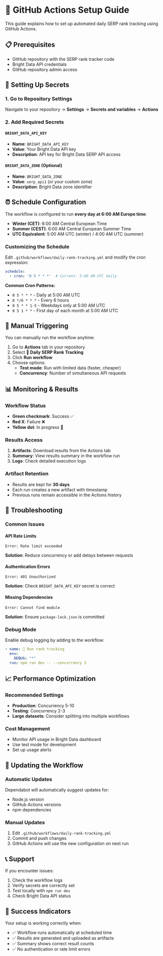 # 🚀 GitHub Actions Setup Guide

This guide explains how to set up automated daily SERP rank tracking using GitHub Actions.

## 📋 Prerequisites

- GitHub repository with the SERP rank tracker code
- Bright Data API credentials
- GitHub repository admin access

## 🔐 Setting Up Secrets

### 1. Go to Repository Settings
Navigate to your repository → **Settings** → **Secrets and variables** → **Actions**

### 2. Add Required Secrets

#### `BRIGHT_DATA_API_KEY`
- **Name**: `BRIGHT_DATA_API_KEY`
- **Value**: Your Bright Data API key
- **Description**: API key for Bright Data SERP API access

#### `BRIGHT_DATA_ZONE` (Optional)
- **Name**: `BRIGHT_DATA_ZONE`
- **Value**: `serp_api1` (or your custom zone)
- **Description**: Bright Data zone identifier

## ⏰ Schedule Configuration

The workflow is configured to run **every day at 6:00 AM Europe time**:

- **Winter (CET)**: 6:00 AM Central European Time
- **Summer (CEST)**: 6:00 AM Central European Summer Time
- **UTC Equivalent**: 5:00 AM UTC (winter) / 4:00 AM UTC (summer)

### Customizing the Schedule

Edit `.github/workflows/daily-rank-tracking.yml` and modify the cron expression:

```yaml
schedule:
  - cron: '0 5 * * *'  # Current: 5:00 AM UTC daily
```

**Common Cron Patterns:**
- `0 5 * * *` - Daily at 5:00 AM UTC
- `0 */6 * * *` - Every 6 hours
- `0 5 * * 1-5` - Weekdays only at 5:00 AM UTC
- `0 5 1 * *` - First day of each month at 5:00 AM UTC

## 🎯 Manual Triggering

You can manually run the workflow anytime:

1. Go to **Actions** tab in your repository
2. Select **🚀 Daily SERP Rank Tracking**
3. Click **Run workflow**
4. Choose options:
   - **Test mode**: Run with limited data (faster, cheaper)
   - **Concurrency**: Number of simultaneous API requests

## 📊 Monitoring & Results

### Workflow Status
- **Green checkmark**: Success ✅
- **Red X**: Failure ❌
- **Yellow dot**: In progress 🔄

### Results Access
1. **Artifacts**: Download results from the Actions tab
2. **Summary**: View results summary in the workflow run
3. **Logs**: Check detailed execution logs

### Artifact Retention
- Results are kept for **30 days**
- Each run creates a new artifact with timestamp
- Previous runs remain accessible in the Actions history

## 🔧 Troubleshooting

### Common Issues

#### API Rate Limits
```
Error: Rate limit exceeded
```
**Solution**: Reduce concurrency or add delays between requests

#### Authentication Errors
```
Error: 401 Unauthorized
```
**Solution**: Check `BRIGHT_DATA_API_KEY` secret is correct

#### Missing Dependencies
```
Error: Cannot find module
```
**Solution**: Ensure `package-lock.json` is committed

### Debug Mode
Enable debug logging by adding to the workflow:

```yaml
- name: 🧪 Run rank tracking
  env:
    DEBUG: "*"
  run: npm run dev -- --concurrency 3
```

## 📈 Performance Optimization

### Recommended Settings
- **Production**: Concurrency 5-10
- **Testing**: Concurrency 2-3
- **Large datasets**: Consider splitting into multiple workflows

### Cost Management
- Monitor API usage in Bright Data dashboard
- Use test mode for development
- Set up usage alerts

## 🔄 Updating the Workflow

### Automatic Updates
Dependabot will automatically suggest updates for:
- Node.js version
- GitHub Actions versions
- npm dependencies

### Manual Updates
1. Edit `.github/workflows/daily-rank-tracking.yml`
2. Commit and push changes
3. GitHub Actions will use the new configuration on next run

## 📞 Support

If you encounter issues:
1. Check the workflow logs
2. Verify secrets are correctly set
3. Test locally with `npm run dev`
4. Check Bright Data API status

## 🎉 Success Indicators

Your setup is working correctly when:
- ✅ Workflow runs automatically at scheduled time
- ✅ Results are generated and uploaded as artifacts
- ✅ Summary shows correct result counts
- ✅ No authentication or rate limit errors 